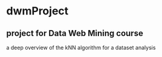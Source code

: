# dwmProject
## project for Data Web Mining course 
a deep overview of the kNN algorithm for a dataset analysis
